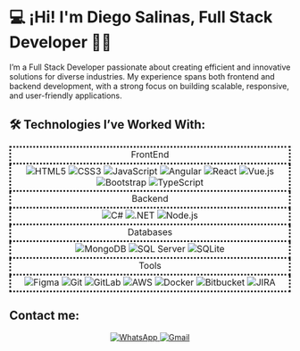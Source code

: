 # 💻 ¡Hi! I'm Diego Salinas, Full Stack Developer 👨‍💻

<p>I’m a Full Stack Developer passionate about creating efficient and innovative solutions for diverse industries. My experience spans both frontend and backend development, with a strong focus on building scalable, responsive, and user-friendly applications.</p>

## 🛠️ Technologies I’ve Worked With:

<table style='width: 100%; border-collapse: collapse; text-align: center;' align = center >
    <tr >
        <td style='height: 30px; border:dotted;' align = center>FrontEnd</td>
    </tr> 
    <tr >
        <td style='height: 30px; border:dotted;'  align = center>
            <img src="https://img.shields.io/badge/HTML5-%23E34F26.svg?style=flat&logo=html5&logoColor=white" alt="HTML5" />
            <img src="https://img.shields.io/badge/CSS3-%231572B6.svg?style=flat&logo=css3&logoColor=white" alt="CSS3" />
            <img src="https://img.shields.io/badge/JavaScript-%23F7DF1E.svg?style=flat&logo=javascript&logoColor=black" alt="JavaScript" />
            <img src="https://img.shields.io/badge/Angular-%23DD0031.svg?style=flat&logo=angular&logoColor=white" alt="Angular" />
            <img src="https://img.shields.io/badge/React-%2361DAFB.svg?style=flat&logo=react&logoColor=black" alt="React" />
            <img src="https://img.shields.io/badge/Vue.js-%234FC08D.svg?style=flat&logo=vue.js&logoColor=white" alt="Vue.js" />
            <img src="https://img.shields.io/badge/Bootstrap-%23563D7C.svg?style=flat&logo=bootstrap&logoColor=white" alt="Bootstrap" />
            <img src="https://img.shields.io/badge/TypeScript-%23007ACC.svg?style=flat&logo=typescript&logoColor=white" alt="TypeScript" />
        </td>
    </tr> 
    <tr >
        <td style='height: 30px; border:dotted;' align = center>Backend</td>
    </tr> 
    <tr >
        <td style='height: 30px; border:dotted;' align = center>
            <img src="https://img.shields.io/badge/C%23-%23239120.svg?style=flat&logo=c-sharp&logoColor=white" alt="C#" />
            <img src="https://img.shields.io/badge/.NET-%235C2D91.svg?style=flat&logo=.net&logoColor=white" alt=".NET" />
            <img src="https://img.shields.io/badge/Node.js-%23339933.svg?style=flat&logo=node.js&logoColor=white" alt="Node.js" />
        </td>
    </tr> 
    <tr>
        <td style='height: 30px; border:dotted;' align = center>Databases</td>
    </tr> 
    <tr>
        <td style='height: 30px; border:dotted;' align = center>
            <img src="https://img.shields.io/badge/MongoDB-%2347A248.svg?style=flat&logo=mongodb&logoColor=white" alt="MongoDB" />
            <img src="https://img.shields.io/badge/SQL_Server-%23CC2927.svg?style=flat&logo=microsoft-sql-server&logoColor=white" alt="SQL Server" />
            <img src="https://img.shields.io/badge/SQLite-%23003B57.svg?style=flat&logo=sqlite&logoColor=white" alt="SQLite" />
        </td>
    </tr> 
    <tr>
        <td style='height: 30px; border:dotted;' align = center>Tools</td>
    </tr> 
    <tr>
        <td style='height: 30px; border:dotted;' align = center>
            <img src="https://img.shields.io/badge/Figma-%23F24E1E.svg?style=flat&logo=figma&logoColor=white" alt="Figma" />
            <img src="https://img.shields.io/badge/Git-%23F05033.svg?style=flat&logo=git&logoColor=white" alt="Git" />
            <img src="https://img.shields.io/badge/GitLab-%23FC6D26.svg?style=flat&logo=gitlab&logoColor=white" alt="GitLab" />
            <img src="https://img.shields.io/badge/AWS-%23FF9900.svg?style=flat&logo=amazon-aws&logoColor=white" alt="AWS" />
            <img src="https://img.shields.io/badge/Docker-%232496ED.svg?style=flat&logo=docker&logoColor=white" alt="Docker" />
            <img src="https://img.shields.io/badge/Bitbucket-%230047B3.svg?style=flat&logo=bitbucket&logoColor=white" alt="Bitbucket" />
            <img src="https://img.shields.io/badge/JIRA-%230A0FFF.svg?style=flat&logo=jira&logoColor=white" alt="JIRA" />
        </td>
    </tr> 
</table>

## Contact me: 
<div align=center>
<a href='https://wa.me/+51939584742'><img src="https://img.shields.io/badge/WhatsApp-%2384D42D.svg?style=flat&logo=whatsapp&logoColor=white" alt="WhatsApp" />
</a>
<a href="mailto:salinas.umeres.da@gmail.com"><img src="https://img.shields.io/badge/Gmail-%23D14836.svg?style=flat&logo=gmail&logoColor=white" alt="Gmail" />
</a></div>

